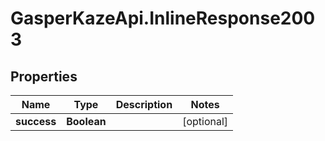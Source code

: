 # GasperKazeApi.InlineResponse2003

## Properties

Name | Type | Description | Notes
------------ | ------------- | ------------- | -------------
**success** | **Boolean** |  | [optional] 



